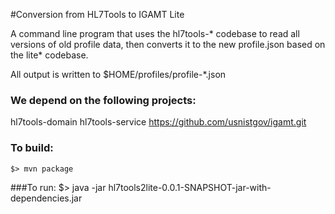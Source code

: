 #Conversion from HL7Tools to IGAMT Lite

A command line program that uses the hl7tools-* codebase to read all versions of old profile data, 
then converts it to the new profile.json based on the lite* codebase.

All output is written to $HOME/profiles/profile-*.json

### We depend on the following projects:
hl7tools-domain
hl7tools-service
https://github.com/usnistgov/igamt.git

### To build:
	$> mvn package

###To run:
	$> java -jar hl7tools2lite-0.0.1-SNAPSHOT-jar-with-dependencies.jar 